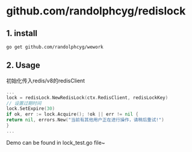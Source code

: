 # github.com/randolphcyg/redislock



## 1. install

```shell
go get github.com/randolphcyg/wework
```

## 2. Usage

初始化传入redis/v8的redisClient

```go
...
lock = redisLock.NewRedisLock(ctx.RedisClient, redisLockKey)
// 设置过期时间
lock.SetExpire(30)
if ok, err := lock.Acquire(); !ok || err != nil {
return nil, errors.New("当前有其他用户正在进行操作，请稍后重试!")
}
...
```

Demo can be found in lock_test.go file~
